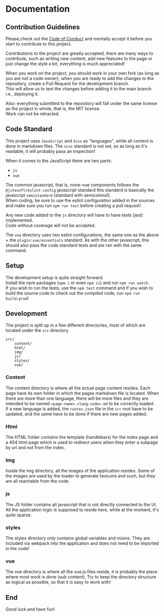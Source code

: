 # Documentation

## Contribution Guidelines

Please,check out the [Code of Conduct](https://github.com/jitesoft/saeker-online/blob/master/.github/CODE_OF_CONDUCT.md) 
and mentally accept it before you start to contribute to this project.

Contributions to the project are greatly accepted, there are many ways to contribute,
such as writing new content, add new features to the page or just change the style a bit,
everything is much appreciated!

When you work on the project, you should work in your own fork (as long as you are not a code owner),
when you are ready to add the changes to the repository, create a Pull Request for the development branch.  
This will allow us to test  the changes before adding it to the main branch i.e., deploying it.

Also: everything submitted to the repository will fall under the same license as the project in whole, that is, the MIT license.  
Work can not be retracted.

## Code Standard

This project uses `JavaScript` and `Scss` as "languages", while all content is done
in markdown files. The `scss` standard is not set, so as long as it's readable, it will probably
pass an inspection!

When it comes to the JavaScript there are two parts:

* `js`
* `vue`

The common javascript, that is, none-vue components follows the `@jitesoft/eslint-config` javascript standard
this standard is basically the javascript `semistandard` (standard with semicolons!).  
When coding, be sure to use the eslint configuration added in the sources and make sure you
run `npm run test` before creating a pull request!

Any new code added to the `js` directory will have to have tests (jest) implemented.  
Code without coverage will not be accepted.

The `vue` directory uses two eslint configurations, the same one as the above + the `plugin:vue/essentials` standard.
As with the other javascript, this should also pass the code standard tests and are ran with 
the same command.

## Setup

The development setup is quite straight forward.  
Install the npm packages (`npm i` or even `npm ci`) and run `npm run watch`.   
If you wish to run the tests, use the `npm test` command and if you wish to build the 
source code to check out the compiled code, run `npm run build:prod`!

## Development

The project is split up in a few different directories, most of which are located under the `src` directory.   

```
src/
    content/
    html/
    img/
    js/
    styles/
    vue/
```

### Content

The content directory is where all the actual page content resides. Each page have its own folder
in which the pages markdown file is located. When there are more than one language, there will be more files
and they are intended to be named `<page-name>.<lang-code>.md` to be correctly loaded.  
If a new language is added, the `routes.json` file in the `src` root have to be updated,
and the same have to be done if there are new pages added.

### Html

The HTML folder contains the template (handlebars) for the index page and a 404 html page which is used to redirect
users when they enter a subpage by url and not from the index.

### Img

Inside the img directory, all the images of the application resides. Some of the images are used by the loader
to generate favicons and such, but they are all reachable from the code.

### js

The JS folder contains all javascript that is not directly connected to the UI. All the application logic is supposed to 
reside here, while at the moment, it's quite sparse.

### styles

The styles directory only contains global variables and mixins. They are included via webpack into the application
and does not need to be imported in the code!

### vue

The vue directory is where all the vue.js files reside, it is probably the place where most work is done (sub content),
Try to keep the directory structure as logical as possible, so that it is easy to work with!  

## End

Good luck and have fun!
